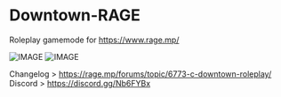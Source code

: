 # Downtown-RAGE
Roleplay gamemode for https://www.rage.mp/

![IMAGE](https://img.shields.io/badge/C%23-.NET-blue) ![IMAGE](https://img.shields.io/badge/.NET-Core-blue)

Changelog > https://rage.mp/forums/topic/6773-c-downtown-roleplay/  
Discord > https://discord.gg/Nb6FYBx

